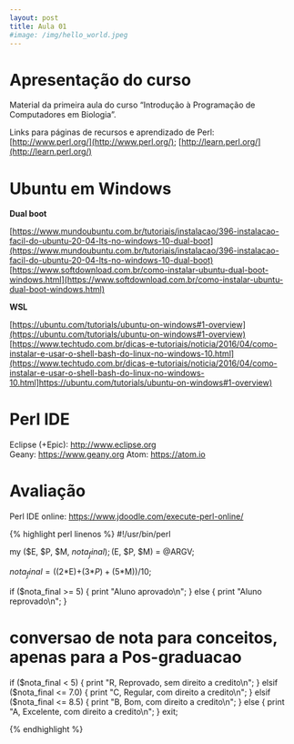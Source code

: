 ```yaml
---
layout: post
title: Aula 01
#image: /img/hello_world.jpeg
---
```

# Apresentação do curso

Material da primeira aula do curso “Introdução à Programação de Computadores em Biologia”.  

Links para páginas de recursos e aprendizado de Perl: [http://www.perl.org/](http://www.perl.org/); [http://learn.perl.org/](http://learn.perl.org/)

# Ubuntu em Windows

**Dual boot**

[https://www.mundoubuntu.com.br/tutoriais/instalacao/396-instalacao-facil-do-ubuntu-20-04-lts-no-windows-10-dual-boot](https://www.mundoubuntu.com.br/tutoriais/instalacao/396-instalacao-facil-do-ubuntu-20-04-lts-no-windows-10-dual-boot)  
[https://www.softdownload.com.br/como-instalar-ubuntu-dual-boot-windows.html](https://www.softdownload.com.br/como-instalar-ubuntu-dual-boot-windows.html)  

**WSL**

[https://ubuntu.com/tutorials/ubuntu-on-windows#1-overview](https://ubuntu.com/tutorials/ubuntu-on-windows#1-overview)  
[https://www.techtudo.com.br/dicas-e-tutoriais/noticia/2016/04/como-instalar-e-usar-o-shell-bash-do-linux-no-windows-10.html](https://www.techtudo.com.br/dicas-e-tutoriais/noticia/2016/04/como-instalar-e-usar-o-shell-bash-do-linux-no-windows-10.html]https://ubuntu.com/tutorials/ubuntu-on-windows#1-overview)  


# Perl IDE

Eclipse (+Epic): http://www.eclipse.org   
Geany: https://www.geany.org
Atom: https://atom.io    
 
# Avaliação

Perl IDE online: https://www.jdoodle.com/execute-perl-online/ 
 
{% highlight perl linenos %} 
#!/usr/bin/perl

my ($E, $P, $M, $nota_final);
($E, $P, $M) = @ARGV;

$nota_final = ((2*$E)+(3*$P)+(5*$M))/10;

if ($nota_final >= 5) {
  print "Aluno aprovado\n";
} else {
  print "Aluno reprovado\n";
}

# conversao de nota para conceitos, apenas para a Pos-graduacao
if ($nota_final < 5) {
  print "R, Reprovado, sem direito a credito\n";
} elsif ($nota_final <= 7.0) {
  print "C, Regular, com direito a credito\n";
} elsif ($nota_final <= 8.5) {
  print "B, Bom, com direito a credito\n";
} else {
  print "A, Excelente, com direito a credito\n";
}
exit;

{% endhighlight %}

  
    
    
    
